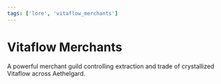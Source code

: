 ```yaml
---
tags: ['lore', 'vitaflow_merchants']
---
```


# Vitaflow Merchants
A powerful merchant guild controlling extraction and trade of crystallized Vitaflow across Aethelgard.